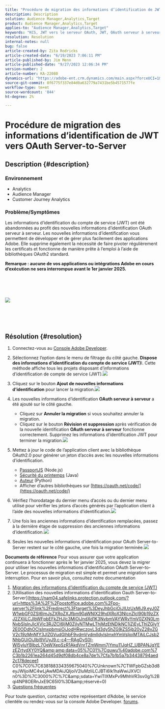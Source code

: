 ```yaml
---
title: "Procédure de migration des informations d’identification de JWT vers OAuth Server-to-Server"
description: Description
solution: Audience Manager,Analytics,Target
product: Audience Manager,Analytics,Target
applies-to: "Audience Manager,Analytics,Target"
keywords: "KCS, JWT vers le serveur OAuth, JWT, OAuth serveur à serveur, Customer Journey Analytics, migrer les informations d’identification"
resolution: Resolution
internal-notes: null
bug: false
article-created-by: Zita Rodricks
article-created-date: "6/19/2023 7:06:11 PM"
article-published-by: Jim Menn
article-published-date: "9/27/2023 12:06:34 PM"
version-number: 2
article-number: KA-22080
dynamics-url: "https://adobe-ent.crm.dynamics.com/main.aspx?forceUCI=1&pagetype=entityrecord&etn=knowledgearticle&id=f3a63955-d40e-ee11-8f6d-6045bd006b3d"
source-git-commit: 0f6775f337e84d0a632779a7431be5b4571577fe
workflow-type: tm+mt
source-wordcount: '844'
ht-degree: 2%

---
```


# Procédure de migration des informations d’identification de JWT vers OAuth Server-to-Server

## Description {#description}


### Environnement

- Analytics
- Audience Manager
- Customer Journey Analytics


### Problème/Symptômes

Les informations d’identification du compte de service (JWT) ont été abandonnées au profit des nouvelles informations d’identification OAuth serveur à serveur. Les nouvelles informations d’identification vous permettent de développer et de gérer plus facilement des applications Adobe. Elle supprime également la nécessité de faire pivoter régulièrement les certificats et fonctionne de manière prête à l’emploi à l’aide de bibliothèques OAuth2 standard. 

<b>Remarque : aucune de vos applications ou intégrations Adobe en cours d’exécution ne sera interrompue avant le 1er janvier 2025.</b>
<br><br> <br><br> <br><br><b>![](assets/___f5a63955-d40e-ee11-8f6d-6045bd006b3d___.png)</b><br><br> <br><br> <br>

## Résolution {#resolution}


1. Connectez-vous au [Console Adobe Developer](https://developer.adobe.com/console).
2. Sélectionnez l’option dans le menu de filtrage du côté gauche. <b>Dispose des informations d’identification du compte de service (JWT)</b>l. Cette méthode affiche tous les projets disposant d’informations d’identification de compte de service (JWT).![](assets/bff4d24d-8b21-ee11-9cbe-6045bd006a22.png)
3. Cliquez sur le bouton <b>Ajout de nouvelles informations d’identification</b> pour lancer la migration.![](assets/500ae166-8b21-ee11-9cbe-6045bd006a22.png)
4. Les nouvelles informations d’identification <b>OAuth serveur à serveur</b> a été ajouté sur le côté gauche.
   - Cliquez sur <b>Annuler la migration</b> si vous souhaitez annuler la migration.
   - Cliquez sur le bouton <b>Révision et suppression </b>après vérification de la nouvelle identification <b>OAuth serveur à serveur</b> fonctionne correctement. Supprimez les informations d’identification JWT pour terminer la migration.![](assets/bd94377a-8b21-ee11-9cbe-6045bd006a22.png)
5. Mettez à jour le code de l’application client avec la bibliothèque OAuth2.0 pour générer un jeton d’accès avec les nouvelles informations d’identification.

   - [PassportJS](https://github.com/jaredhanson/passport) (Node.js)
   - [Sécurité du printemps](https://spring.io/projects/spring-security) (Java)
   - [Auteur](https://github.com/lepture/authlib) (Python)
   - Afficher d’autres bibliothèques sur [https://oauth.net/code/](https://oauth.net/code/)
6. Vérifiez l’horodatage du dernier menu d’accès ou du dernier menu utilisé pour vérifier les jetons d’accès générés par l’application client à l’aide des nouvelles informations d’identification.![](assets/2379358d-8b21-ee11-9cbe-6045bd006a22.png)
7. Une fois les anciennes informations d’identification remplacées, passez à la dernière étape de suppression des anciennes informations d’identification.![](assets/86be29a0-8b21-ee11-9cbe-6045bd006a22.png)
8. Seules les nouvelles informations d’identification pour OAuth Server-to-Server restent sur le côté gauche, une fois la migration terminée.![](assets/4bfaa6af-8b21-ee11-9cbe-6045bd006a22.png)


<b>Documents de référence</b>
Pour vous assurer que votre application continuera à fonctionner après le 1er janvier 2025, vous devez la migrer pour utiliser les nouvelles informations d’identification OAuth Server-to-Server.
Le processus de migration est simple et permet une migration sans interruption. Pour en savoir plus, consultez notre documentation



1. [Migration des informations d’identification du compte de service (JWT)](https://nam04.safelinks.protection.outlook.com/?url=https%3A%2F%2Fpostoffice.adobe.com%2Fpo-server%2Flink%2Fredirect%3Ftarget%3DeyJhbGciOiJIUzUxMiJ9.eyJ0ZW1wbGF0ZSI6ImJsZXRoZXJfbm90aWNlX29hdXRoX3NlcnZlcl90b19zZXJ2ZXIiLCJlbWFpbEFkZHJlc3MiOiJndXd1K3NvbmVAYWRvYmV0ZXN0LmNvbSIsInJlcXVlc3RJZCI6IjM0ZjIyNTMwLThjMzEtNDlkNC1iZjEyLThlZGIyY2E0ODdhOCIsImxpbmsiOiJodHRwczovL3d3dy5hZG9iZS5jb20vZ28vZGV2c19zMnNfbWlncmF0aW9uX2d1aWRlIiwibGFiZWwiOiI5IiwibG9jYWxlIjoiZW5fVVMifQ.Pr8LjAW5wq_tEqCQLs4Y2fwJSTW_Z2FH0CIVInolEKvySfPDiF7vl8Hg4S9ne_V6a74oLfCVzc99EE9K4XUoBQ&amp;amp;data=05%7C01%7Cguwu%40adobe.com%7C3b1b2261ea264d45d9df08db4ce8a7de%7Cfa7b1b5a7b34438794aed2c178decee1%7C0%7C0%7C638188334359675040%7CUnknown%7CTWFpbGZsb3d8eyJWIjoiMC4wLjAwMDAiLCJQIjoiV2luMzIiLCJBTiI6Ik1haWwiLCJXVCI6Mn0%3D%7C3000%7C%7C%7C&amp;amp;sdata=dd8x%2FoDHh0QUi3xboxa78uA54JXEaVq5qYkP8zkvymk%3D&amp;amp;reserved=0)
2. [Utilisation des nouvelles informations d’identification Oauth Server-to-Server](https://nam04.safelinks.protection.outlook.com/?url=https%3A%2F%2Fpostoffice.adobe.com%2Fpo-server%2Flink%2Fredirect%3Ftarget%3DeyJhbGciOiJIUzUxMiJ9.eyJ0ZW1wbGF0ZSI6ImJsZXRoZXJfbm90aWNlX29hdXRoX3NlcnZlcl90b19zZXJ2ZXIiLCJlbWFpbEFkZHJlc3MiOiJndXd1K3NvbmVAYWRvYmV0ZXN0LmNvbSIsInJlcXVlc3RJZCI6IjM0ZjIyNTMwLThjMzEtNDlkNC1iZjEyLThlZGIyY2E0ODdhOCIsImxpbmsiOiJodHRwczovL3d3dy5hZG9iZS5jb20vZ28vZGV2c19zMnNfY3JlZGVudGlhbF9vdmVydmlldyIsImxhYmVsIjoiMTAiLCJsb2NhbGUiOiJlbl9VUyJ9.c-c4—RAgDvS0l-WI5yIuYBIbzL7OeWXepSzR1AkdVnrTZmWmm7jYmu11JqHZ_UBPANJqYEzEZrtydXY0YQ&amp;amp;data=05%7C01%7Cguwu%40adobe.com%7C3b1b2261ea264d45d9df08db4ce8a7de%7Cfa7b1b5a7b34438794aed2c178decee1 C0%7C0%7C638188334359675040%7CUnknown%7CTWFpbGZsb3d8eyJWIjoiMC4wLjAwMDAiJQIjoiV2luMzIiLCJBTi6Ik1haWwiJXVCI n0%3D%7C3000%7C%7C&amp;amp;sdata=YwiTIXMxPv9MhhVR3sv0g%2Bqi4NP8OERnJxE9C65I0%3D&amp;amp;réservé=0)
3. [Questions fréquentes](https://nam04.safelinks.protection.outlook.com/?url=https%3A%2F%2Fpostoffice.adobe.com%2Fpo-server%2Flink%2Fredirect%3Ftarget%3DeyJhbGciOiJIUzUxMiJ9.eyJ0ZW1wbGF0ZSI6ImJsZXRoZXJfbm90aWNlX29hdXRoX3NlcnZlcl90b19zZXJ2ZXIiLCJlbWFpbEFkZHJlc3MiOiJndXd1K3NvbmVAYWRvYmV0ZXN0LmNvbSIsInJlcXVlc3RJZCI6IjM0ZjIyNTMwLThjMzEtNDlkNC1iZjEyLThlZGIyY2E0ODdhOCIsImxpbmsiOiJodHRwczovL3d3dy5hZG9iZS5jb20vZ28vZGV2c19zMnNfbWlncmF0aW9uX2d1aWRlX2ZhcSIsImxhYmVsIjoiMTEiLCJsb2NhbGUiOiJlbl9VUyJ9.8IlQUL_WbLKsMUDG4VHvqnwqI0l6TzEXSN0I_R_dXCswvDQpusEgm5LstaLYWzPy0crhk_ShRbmjZvMVS5t1Mg&amp;amp;data=05%7C01%7Cguwu%40adobe.com%7C3b1b2261ea264d45d9df08db4ce8a7de%7Cfa7b1b5a7b34438794aed2c178decee1%7C0%7C0%7C638188334359675040%7CUnknown%7CTWFpbGZsb3d8eyJWIjoiMC4wLjAwMDAiLCJQIjoiV2luMzIiLCJBTiI6Ik1haWwiLCJXVCI6Mn0%3D%7C3000%7C%7C%7C&amp;amp;sdata=n4WBY0gemPujdOZRaTMICsePuQJsuh9STbkgEsvyai8%3D&amp;amp;reserved=0)


Pour toute question, contactez votre représentant d’Adobe, le service clientèle ou rendez-vous sur la console Adobe Developer. [forums](https://nam04.safelinks.protection.outlook.com/?url=https%3A%2F%2Fpostoffice.adobe.com%2Fpo-server%2Flink%2Fredirect%3Ftarget%3DeyJhbGciOiJIUzUxMiJ9.eyJ0ZW1wbGF0ZSI6ImJsZXRoZXJfbm90aWNlX29hdXRoX3NlcnZlcl90b19zZXJ2ZXIiLCJlbWFpbEFkZHJlc3MiOiJndXd1K3NvbmVAYWRvYmV0ZXN0LmNvbSIsInJlcXVlc3RJZCI6IjM0ZjIyNTMwLThjMzEtNDlkNC1iZjEyLThlZGIyY2E0ODdhOCIsImxpbmsiOiJodHRwczovL2V4cGVyaWVuY2VsZWFndWVjb21tdW5pdGllcy5hZG9iZS5jb20vdDUvYWRvYmUtZGV2ZWxvcGVyLWNvbnNvbGUvY3QtcC9hZG9iZS1pby1jb25zb2xlIiwibGFiZWwiOiIxMiIsImxvY2FsZSI6ImVuX1VTIn0.P8FY77-eRzVSjnf09no_Hn5owFmpREoMVLK5OSTU6WWBApUGuQH0fokMAu1R0L-uTQlCovlnIGYD7NRoqMFD8g&amp;amp;data=05%7C01%7Cguwu%40adobe.com%7C3b1b2261ea264d45d9df08db4ce8a7de%7Cfa7b1b5a7b34438794aed2c178decee1%7C0%7C0%7C638188334359675040%7CUnknown%7CTWFpbGZsb3d8eyJWIjoiMC4wLjAwMDAiLCJQIjoiV2luMzIiLCJBTiI6Ik1haWwiLCJXVCI6Mn0%3D%7C3000%7C%7C%7C&amp;amp;sdata=%2FhbICP9PCZsfsNDrBYaGlEb%2FREbBJMjNZeWPzoOPJsk%3D&amp;amp;reserved=0).
